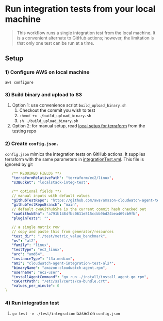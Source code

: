 # Run integration tests from your local machine

> This workflow  runs a single integration test from the local machine. It is a convenient alternate to GitHub actions; however, the limitation is that only one test can be run at a time.        

## Setup
### 1) Configure AWS on local machine
`aws configure`

   ### 3) Build binary and upload to S3
   1. Option 1: use convenience script `build_upload_binary.sh`
      1. Checkout the commit you wish to test
      2. `chmod +x ./build_upload_binary.sh`
      3. `sh ./build_upload_binary.sh`
   2. Option 2: for manual setup, read [local setup for terraform](https://github.com/aws/amazon-cloudwatch-agent-test/blob/main/terraform/ec2/README.md#local-setup-not-recommended) from the testing repo

### 2) Create `config.json`. 

`config.json` mimics the integration tests on GitHub actions. It supplies terraform with the same parameters in [integrationTest.yml](https://github.com/aws/amazon-cloudwatch-agent/blob/main/.github/workflows/integrationTest.yml). This file is ignored by git 

```yml
   /** REQUIRED FIELDS **/
   "terraformRelativePath": "terraform/ec2/linux",
   "s3Bucket": "localstack-integ-test",

   /** optional fields **/
   // manual inputs with default values
   "githubTestRepo": "https://github.com/aws/amazon-cloudwatch-agent-test.git",
   "githubTestRepoBranch": "main",
   // default cwaGithubSha is the current commit hash checked out
   "cwaGithubSha": "a791b1484fbc0611e515ccbb9bd24bea469cb9fb",
   "pluginTests": "",

   // a single matrix row
   // copy and paste this from generator/resources
   "test_dir": "./test/metric_value_benchmark",
   "os": "al2",
   "family": "linux",
   "testType": "ec2_linux",
   "arc": "amd64",
   "instanceType": "t3a.medium",
   "ami": "cloudwatch-agent-integration-test-al2*",
   "binaryName": "amazon-cloudwatch-agent.rpm",
   "username": "ec2-user",
   "installAgentCommand": "go run ./install/install_agent.go rpm",
   "caCertPath": "/etc/ssl/certs/ca-bundle.crt",
   "values_per_minute": 0
}
```


### 4) Run integration test
   1. `go test -v ./test/integration` based on `config.json`